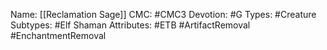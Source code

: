 Name: [[Reclamation Sage]]
CMC: #CMC3
Devotion: #G
Types: #Creature
Subtypes: #Elf Shaman
Attributes: #ETB #ArtifactRemoval #EnchantmentRemoval

